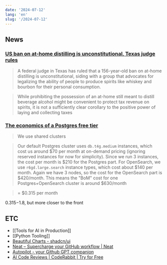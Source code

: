 ```yaml
---
date: '2024-07-12'
lang: 'en'
slug: '/2024-07-12'
---
```


## News

### [US ban on at-home distilling is unconstitutional, Texas judge rules](https://www.reuters.com/legal/government/us-ban-at-home-distilling-is-unconstitutional-texas-judge-rules-2024-07-11/)

> A federal judge in Texas has ruled that a 156-year-old ban on at-home distilling is unconstitutional, siding with a group that advocates for legalizing the ability of people to produce spirits like whiskey and bourbon for their personal consumption.

> While prohibiting the possession of an at-home still meant to distill beverage alcohol might be convenient to protect tax revenue on spirits, it is not a sufficiently clear corollary to the positive power of laying and collecting taxes

### [The economics of a Postgres free tier](https://xata.io/blog/postgres-free-tier)

> We use shared clusters

> Our default Postgres cluster uses `db.t4g.medium` instances, which cost us around $70 per month at on-demand pricing (ignoring reserved instances for now for simplicity). Since we run 3 instances, the cost per month is $210 for the Postgres part. For OpenSearch, we use `r6gd.large.search` instance types, which cost about $140 per month. Again we have 3 nodes, so the cost for the OpenSearch part is $420/month. This means the "BoM" cost for one Postgres+OpenSearch cluster is around $630/month

> \= $0.315 per month

$0.315-$1.8, but more closer to the front

## ETC

- [[Tools for AI in Production]]
- [[Python Tooling]]
- [Beautiful Charts - shadcn/ui](https://ui.shadcn.com/charts)
- [Neat – Supercharge your GitHub workflow | Neat](https://neat.run/)
- [Autopilot - your Github GPT companion](https://www.codeautopilot.com/)
- [AI Code Reviews | CodeRabbit | Try for Free](https://coderabbit.ai/)
